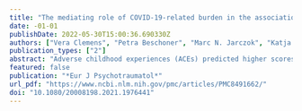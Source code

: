 ```yaml
---
title: "The mediating role of COVID-19-related burden in the association between adverse childhood experiences and emotional exhaustion: results of the egePan – VOICE study"
date: -01-01
publishDate: 2022-05-30T15:00:36.690330Z
authors: ["Vera Clemens", "Petra Beschoner", "Marc N. Jarczok", "Katja Weimer", "Maximilian Kempf", "Eva Morawa", "Franziska Geiser", "Christian Albus", "Susan Steudte-Schmiedgen", "Harald Gündel", "J.M. Fegert", "Lucia Jerg-Bretzke"]
publication_types: ["2"]
abstract: "Adverse childhood experiences (ACEs) predicted higher scores of emotional exhaustion (EE) in German healthcare professionals during the COVID-19 pandemic.COVID-19 associated problems mediated the association between ACEs and EE.COVID-19 and ACEs add to the risk of EE in healthcare professionals."
featured: false
publication: "*Eur J Psychotraumatol*"
url_pdf: "https://www.ncbi.nlm.nih.gov/pmc/articles/PMC8491662/"
doi: "10.1080/20008198.2021.1976441"
---
```


